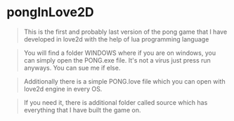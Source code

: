 # pongInLove2D

> This is the first and probably last version of the pong game that I have developed in love2d with the help of lua programming language

> You will find a folder WINDOWS where if you are on windows, you can simply open the PONG.exe file. It's not a virus just press run anyways. You can sue me if else.

> Additionally there is a simple PONG.love file which you can open with love2d engine in every OS.

> If you need it, there is additional folder called source which has everything that I have built the game on.

